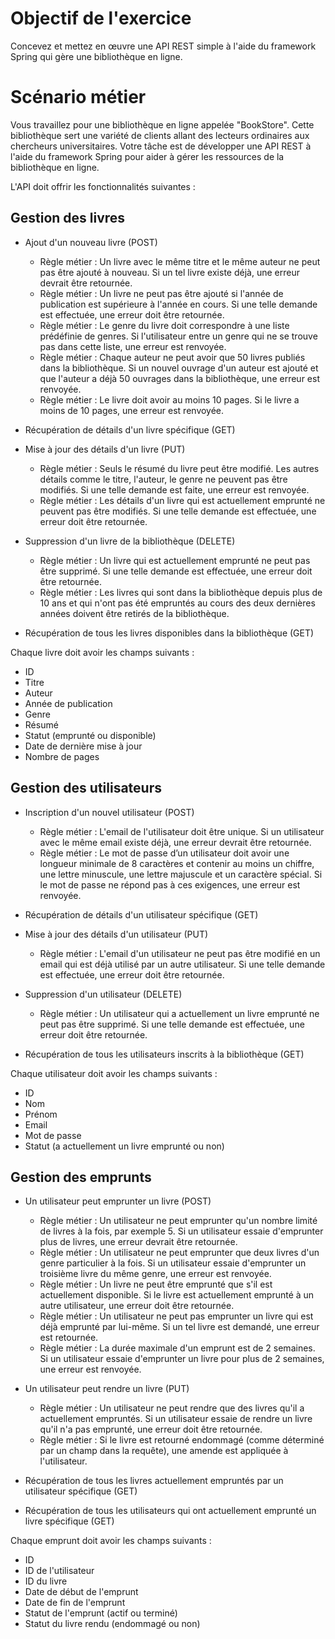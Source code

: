 # Objectif de l'exercice
Concevez et mettez en œuvre une API REST simple à l'aide du framework Spring qui gère une bibliothèque en ligne.

# Scénario métier
Vous travaillez pour une bibliothèque en ligne appelée "BookStore". Cette bibliothèque sert une variété de clients allant des lecteurs ordinaires aux chercheurs universitaires. Votre tâche est de développer une API REST à l'aide du framework Spring pour aider à gérer les ressources de la bibliothèque en ligne.

L'API doit offrir les fonctionnalités suivantes :

## Gestion des livres
- Ajout d'un nouveau livre (POST)
  - Règle métier : Un livre avec le même titre et le même auteur ne peut pas être ajouté à nouveau. Si un tel livre existe déjà, une erreur devrait être retournée.
  - Règle métier : Un livre ne peut pas être ajouté si l'année de publication est supérieure à l'année en cours. Si une telle demande est effectuée, une erreur doit être retournée.
  - Règle métier : Le genre du livre doit correspondre à une liste prédéfinie de genres. Si l'utilisateur entre un genre qui ne se trouve pas dans cette liste, une erreur est renvoyée.
  - Règle métier : Chaque auteur ne peut avoir que 50 livres publiés dans la bibliothèque. Si un nouvel ouvrage d'un auteur est ajouté et que l'auteur a déjà 50 ouvrages dans la bibliothèque, une erreur est renvoyée.
  - Règle métier : Le livre doit avoir au moins 10 pages. Si le livre a moins de 10 pages, une erreur est renvoyée.

- Récupération de détails d'un livre spécifique (GET)
- Mise à jour des détails d'un livre (PUT)
  - Règle métier : Seuls le résumé du livre peut être modifié. Les autres détails comme le titre, l'auteur, le genre ne peuvent pas être modifiés. Si une telle demande est faite, une erreur est renvoyée.
  - Règle métier : Les détails d'un livre qui est actuellement emprunté ne peuvent pas être modifiés. Si une telle demande est effectuée, une erreur doit être retournée.

- Suppression d'un livre de la bibliothèque (DELETE)
  - Règle métier : Un livre qui est actuellement emprunté ne peut pas être supprimé. Si une telle demande est effectuée, une erreur doit être retournée.
  - Règle métier : Les livres qui sont dans la bibliothèque depuis plus de 10 ans et qui n'ont pas été empruntés au cours des deux dernières années doivent être retirés de la bibliothèque.

- Récupération de tous les livres disponibles dans la bibliothèque (GET)

Chaque livre doit avoir les champs suivants :
- ID
- Titre
- Auteur
- Année de publication
- Genre
- Résumé
- Statut (emprunté ou disponible)
- Date de dernière mise à jour
- Nombre de pages

## Gestion des utilisateurs
- Inscription d'un nouvel utilisateur (POST)
  - Règle métier : L'email de l'utilisateur doit être unique. Si un utilisateur avec le même email existe déjà, une erreur devrait être retournée.
  - Règle métier : Le mot de passe d’un utilisateur doit avoir une longueur minimale de 8 caractères et contenir au moins un chiffre, une lettre minuscule, une lettre majuscule et un caractère spécial. Si le mot de passe ne répond pas à ces exigences, une erreur est renvoyée.
- Récupération de détails d'un utilisateur spécifique (GET)
- Mise à jour des détails d'un utilisateur (PUT)
  - Règle métier : L'email d'un utilisateur ne peut pas être modifié en un email qui est déjà utilisé par un autre utilisateur. Si une telle demande est effectuée, une erreur doit être retournée.

- Suppression d'un utilisateur (DELETE)
  - Règle métier : Un utilisateur qui a actuellement un livre emprunté ne peut pas être supprimé. Si une telle demande est effectuée, une erreur doit être retournée.

- Récupération de tous les utilisateurs inscrits à la bibliothèque (GET)

Chaque utilisateur doit avoir les champs suivants :
- ID
- Nom
- Prénom
- Email
- Mot de passe
- Statut (a actuellement un livre emprunté ou non)

## Gestion des emprunts
- Un utilisateur peut emprunter un livre (POST)
  - Règle métier : Un utilisateur ne peut emprunter qu'un nombre limité de livres à la fois, par exemple 5. Si un utilisateur essaie d'emprunter plus de livres, une erreur devrait être retournée.
  - Règle métier : Un utilisateur ne peut emprunter que deux livres d'un genre particulier à la fois. Si un utilisateur essaie d'emprunter un troisième livre du même genre, une erreur est renvoyée.
  - Règle métier : Un livre ne peut être emprunté que s'il est actuellement disponible. Si le livre est actuellement emprunté à un autre utilisateur, une erreur doit être retournée.
  - Règle métier : Un utilisateur ne peut pas emprunter un livre qui est déjà emprunté par lui-même. Si un tel livre est demandé, une erreur est retournée.
  - Règle métier : La durée maximale d'un emprunt est de 2 semaines. Si un utilisateur essaie d'emprunter un livre pour plus de 2 semaines, une erreur est renvoyée.

- Un utilisateur peut rendre un livre (PUT)
  - Règle métier : Un utilisateur ne peut rendre que des livres qu'il a actuellement empruntés. Si un utilisateur essaie de rendre un livre qu'il n'a pas emprunté, une erreur doit être retournée.
  - Règle métier : Si le livre est retourné endommagé (comme déterminé par un champ dans la requête), une amende est appliquée à l'utilisateur.

- Récupération de tous les livres actuellement empruntés par un utilisateur spécifique (GET)
- Récupération de tous les utilisateurs qui ont actuellement emprunté un livre spécifique (GET)

Chaque emprunt doit avoir les champs suivants :
- ID
- ID de l'utilisateur
- ID du livre
- Date de début de l'emprunt
- Date de fin de l'emprunt
- Statut de l'emprunt (actif ou terminé)
- Statut du livre rendu (endommagé ou non)